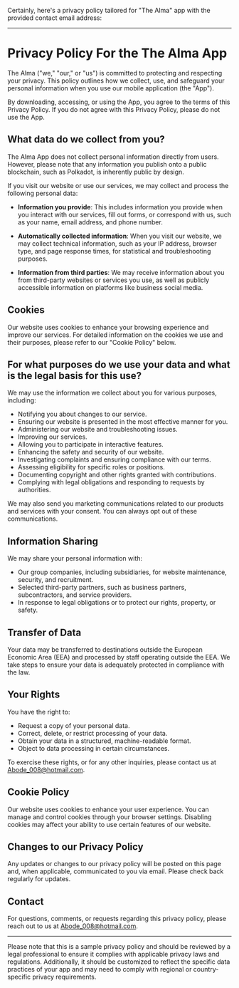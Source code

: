 Certainly, here's a privacy policy tailored for "The Alma" app with the provided contact email address:

---

# Privacy Policy For the The Alma App

The Alma ("we," "our," or "us") is committed to protecting and respecting your privacy. This policy outlines how we collect, use, and safeguard your personal information when you use our mobile application (the "App").

By downloading, accessing, or using the App, you agree to the terms of this Privacy Policy. If you do not agree with this Privacy Policy, please do not use the App.

## What data do we collect from you?

The Alma App does not collect personal information directly from users. However, please note that any information you publish onto a public blockchain, such as Polkadot, is inherently public by design.

If you visit our website or use our services, we may collect and process the following personal data:

- **Information you provide**: This includes information you provide when you interact with our services, fill out forms, or correspond with us, such as your name, email address, and phone number.

- **Automatically collected information**: When you visit our website, we may collect technical information, such as your IP address, browser type, and page response times, for statistical and troubleshooting purposes.

- **Information from third parties**: We may receive information about you from third-party websites or services you use, as well as publicly accessible information on platforms like business social media.

## Cookies

Our website uses cookies to enhance your browsing experience and improve our services. For detailed information on the cookies we use and their purposes, please refer to our "Cookie Policy" below.

## For what purposes do we use your data and what is the legal basis for this use?

We may use the information we collect about you for various purposes, including:

- Notifying you about changes to our service.
- Ensuring our website is presented in the most effective manner for you.
- Administering our website and troubleshooting issues.
- Improving our services.
- Allowing you to participate in interactive features.
- Enhancing the safety and security of our website.
- Investigating complaints and ensuring compliance with our terms.
- Assessing eligibility for specific roles or positions.
- Documenting copyright and other rights granted with contributions.
- Complying with legal obligations and responding to requests by authorities.

We may also send you marketing communications related to our products and services with your consent. You can always opt out of these communications.

## Information Sharing

We may share your personal information with:

- Our group companies, including subsidiaries, for website maintenance, security, and recruitment.
- Selected third-party partners, such as business partners, subcontractors, and service providers.
- In response to legal obligations or to protect our rights, property, or safety.

## Transfer of Data

Your data may be transferred to destinations outside the European Economic Area (EEA) and processed by staff operating outside the EEA. We take steps to ensure your data is adequately protected in compliance with the law.

## Your Rights

You have the right to:

- Request a copy of your personal data.
- Correct, delete, or restrict processing of your data.
- Obtain your data in a structured, machine-readable format.
- Object to data processing in certain circumstances.

To exercise these rights, or for any other inquiries, please contact us at [Abode_008@hotmail.com](mailto:Abode_008@hotmail.com).

## Cookie Policy

Our website uses cookies to enhance your user experience. You can manage and control cookies through your browser settings. Disabling cookies may affect your ability to use certain features of our website.

## Changes to our Privacy Policy

Any updates or changes to our privacy policy will be posted on this page and, when applicable, communicated to you via email. Please check back regularly for updates.

## Contact

For questions, comments, or requests regarding this privacy policy, please reach out to us at [Abode_008@hotmail.com](mailto:Abode_008@hotmail.com).

---

Please note that this is a sample privacy policy and should be reviewed by a legal professional to ensure it complies with applicable privacy laws and regulations. Additionally, it should be customized to reflect the specific data practices of your app and may need to comply with regional or country-specific privacy requirements.
